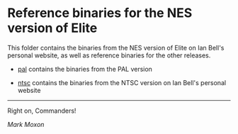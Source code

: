 # Reference binaries for the NES version of Elite

This folder contains the binaries from the NES version of Elite on Ian Bell's personal website, as well as reference binaries for the other releases.

* [pal](pal) contains the binaries from the PAL version

* [ntsc](ntsc) contains the binaries from the NTSC version on Ian Bell's personal website

---

Right on, Commanders!

_Mark Moxon_